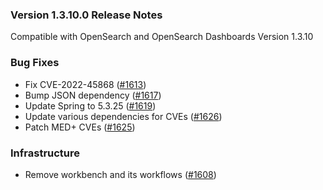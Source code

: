 ### Version 1.3.10.0 Release Notes

Compatible with OpenSearch and OpenSearch Dashboards Version 1.3.10

### Bug Fixes
* Fix CVE-2022-45868 ([#1613](https://github.com/opensearch-project/sql/pull/1613))
* Bump JSON dependency ([#1617](https://github.com/opensearch-project/sql/pull/1617))
* Update Spring to 5.3.25 ([#1619](https://github.com/opensearch-project/sql/pull/1619))
* Update various dependencies for CVEs ([#1626](https://github.com/opensearch-project/sql/pull/1626))
* Patch MED+ CVEs ([#1625](https://github.com/opensearch-project/sql/pull/1625))

### Infrastructure
* Remove workbench and its workflows ([#1608](https://github.com/opensearch-project/sql/pull/1608))
